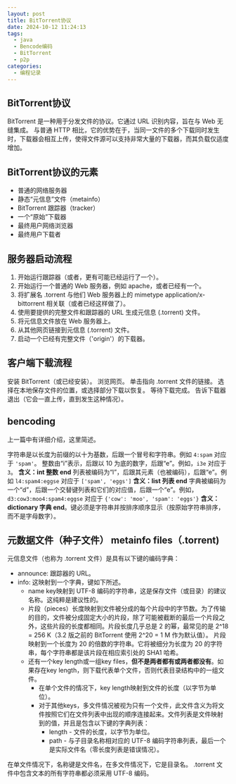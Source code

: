 ```yaml
---
layout: post
title: BitTorrent协议
date: 2024-10-12 11:24:13
tags:
  - java
  - Bencode编码
  - BitTorrent
  - p2p
categories:
  - 编程记录
---
```


## BitTorrent协议

BitTorrent 是一种用于分发文件的协议。它通过 URL 识别内容，旨在与 Web 无缝集成。
与普通 HTTP 相比，它的优势在于，当同一文件的多个下载同时发生时，下载器会相互上传，使得文件源可以支持非常大量的下载器，而其负载仅适度增加。

## BitTorrent协议的元素

* 普通的网络服务器
* 静态“元信息”文件（metainfo）
* BitTorrent 跟踪器（tracker）
* 一个“原始”下载器
* 最终用户网络浏览器
* 最终用户下载者

## 服务器启动流程

1. 开始运行跟踪器（或者，更有可能已经运行了一个）。
2. 开始运行一个普通的 Web 服务器，例如 apache，或者已经有一个。
3. 将扩展名 .torrent 与他们 Web 服务器上的 mimetype application/x-bittorrent 相关联（或者已经这样做了）。
4. 使用要提供的完整文件和跟踪器的 URL 生成元信息 (.torrent) 文件。
5. 将元信息文件放在 Web 服务器上。
6. 从其他网页链接到元信息 (.torrent) 文件。
7. 启动一个已经有完整文件（'origin'）的下载器。

## 客户端下载流程

安装 BitTorrent（或已经安装）。
浏览网页。
单击指向 .torrent 文件的链接。
选择在本地保存文件的位置，或选择部分下载以恢复。
等待下载完成。
告诉下载器退出（它会一直上传，直到发生这种情况）。

## bencoding

上一篇中有详细介绍，这里简述。

字符串是以长度为前缀的以十为基数，后跟一个冒号和字符串。例如 `4:spam` 对应于 `'spam'`。
整数由“i”表示，后跟以 10 为底的数字，后跟“e”。例如，`i3e` 对应于 `3`。 **含义：int 整数 end**
列表被编码为“l”，后跟其元素（也被编码），后跟“e”。例如 `l4:spam4:eggse` 对应于 `['spam', 'eggs']` **含义：list 列表 end**
字典被编码为一个“d”，后跟一个交替键列表和它们的对应值，后跟一个“e”。例如，`d3:cow3:moo4:spam4:eggse` 对应于
`{'cow': 'moo', 'spam': 'eggs'}` **含义：dictionary 字典 end**。键必须是字符串并按排序顺序显示（按原始字符串排序，而不是字母数字）。

## 元数据文件（种子文件） metainfo files（.torrent)

元信息文件（也称为 .torrent 文件）是具有以下键的编码字典：

* announce: 跟踪器的 URL。
* info: 这映射到一个字典，键如下所述。
    * name key映射到 UTF-8 编码的字符串，这是保存文件（或目录）的建议名称。这纯粹是建议性的。
    * 片段（pieces）长度映射到文件被分成的每个片段中的字节数。为了传输的目的，文件被分成固定大小的片段，除了可能被截断的最后一个片段之外，这些片段的长度都相同。片段长度几乎总是
      2 的幂，最常见的是 2^18 = 256 K（3.2 版之前的 BitTorrent 使用 2^20 = 1 M 作为默认值）。 片段映射到一个长度为 20
      的倍数的字符串。它将被细分为长度为 20 的字符串，每个字符串都是该片段在相应索引处的 SHA1 哈希。
    * 还有一个key length或一组key files，**但不是两者都有或两者都没有**。如果存在key length，则下载代表单个文件，否则代表目录结构中的一组文件。
        * 在单个文件的情况下，key length映射到文件的长度（以字节为单位）。
        * 对于其他keys，多文件情况被视为只有一个文件，此文件含义为将文件按照它们在文件列表中出现的顺序连接起来。文件列表是文件映射到的值，并且是包含以下键的字典列表：
            * length - 文件的长度，以字节为单位。
            * path - 与子目录名称相对应的 UTF-8 编码字符串列表，最后一个是实际文件名（零长度列表是错误情况）。

在单文件情况下，名称键是文件名，在多文件情况下，它是目录名。
.torrent 文件中包含文本的所有字符串都必须采用 UTF-8 编码。



























